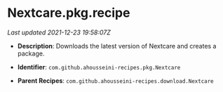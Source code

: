 # Nextcare.pkg.recipe

_Last updated 2021-12-23 19:58:07Z_

- **Description**: Downloads the latest version of Nextcare and creates a package.

- **Identifier**: `com.github.ahousseini-recipes.pkg.Nextcare`

- **Parent Recipes**: `com.github.ahousseini-recipes.download.Nextcare`